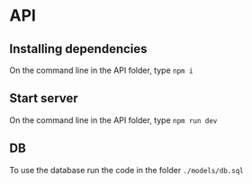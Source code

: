 # API

## Installing  dependencies
On the command line in the API folder, type `npm i`

## Start server
On the command line in the API folder, type `npm run dev`

## DB
To use the database run the code in the folder `./models/db.sql`
